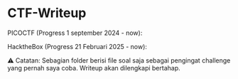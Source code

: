# CTF-Writeup

PICOCTF (Progress 1 september 2024 - now):

HacktheBox (Progress 21 Februari 2025 - now):

⚠️ Catatan: Sebagian folder berisi file soal saja sebagai pengingat challenge yang pernah saya coba. Writeup akan dilengkapi bertahap.
